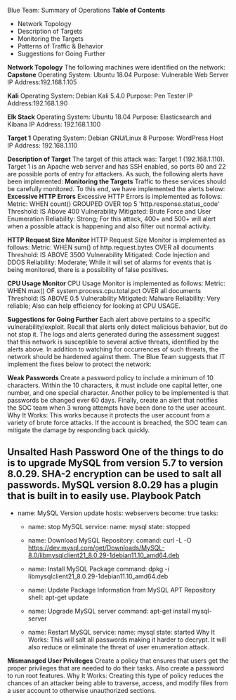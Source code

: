 Blue Team: Summary of Operations
**Table of Contents**
* Network Topology
* Description of Targets
* Monitoring the Targets
* Patterns of Traffic & Behavior
* Suggestions for Going Further

**Network Topology**
The following machines were identified on the network:
**Capstone**
Operating System: Ubuntu 18.04
Purpose: Vulnerable Web Server
IP Address:192.168.1.105

**Kali**
Operating System: Debian Kali 5.4.0
Purpose: Pen Tester
IP Address:192.168.1.90

**Elk Stack**
Operating System: Ubuntu 18.04
Purpose: Elasticsearch and Kibana
IP Address: 192.168.1.100

**Target 1**
Operating System: Debian GNU/Linux 8
Purpose: WordPress Host
IP Address: 192.168.1.110

**Description of Target**
The target of this attack was: Target 1 (192.168.1.110).
Target 1 is an Apache web server and has SSH enabled, so ports 80 and 22 are possible ports of entry for attackers. As such, the following alerts have been implemented:
**Monitoring the Targets**
Traffic to these services should be carefully monitored. To this end, we have implemented the alerts below:
**Excessive HTTP Errors**
Excessive HTTP Errors is implemented as follows:
Metric: WHEN count() GROUPED OVER top 5 'http.response.status_code' 
Threshold: IS Above 400
Vulnerability Mitigated: Brute Force and User Enumeration 
Reliability: Strong; For this attack, 400+ and 500+ will alert when a possible attack is happening and also filter out normal activity. 

**HTTP Request Size Monitor**
HTTP Request Size Monitor is implemented as follows:
Metric: WHEN sum() of http.request.bytes OVER all documents
Threshold: IS ABOVE 3500
Vulnerability Mitigated: Code Injection and DDOS
Reliability: Moderate; While it will set of alarms for events that is being monitored, there is a possibility of false positives.

**CPU Usage Monitor**
CPU Usage Monitor is implemented as follows:
Metric: WHEN max() OF system.process.cpu.total.pct OVER all documents
Threshold: IS ABOVE 0.5
Vulnerability Mitigated: Malware
Reliability:  Very reliable; Also can help efficiency for looking at CPU USAGE.

**Suggestions for Going Further**
Each alert above pertains to a specific vulnerability/exploit. Recall that alerts only detect malicious behavior, but do not stop it. 
The logs and alerts generated during the assessment suggest that this network is susceptible to several active threats, identified by the alerts above. In addition to watching for occurrences of such threats, the network should be hardened against them. The Blue Team suggests that IT implement the fixes below to protect the network:

**Weak Passwords**
Create a password policy to include a minimum of 10 characters. Within the 10 characters, it must include one capital letter, one number, and one special character. Another policy to be implemented is that passwords be changed ever 60 days. Finally, create an alert that notifies the SOC team when 3 wrong attempts have been done to the user account.
Why It Works: This works because it protects the user account from a variety of brute force attacks. If the account is breached, the SOC team can mitigate the damage by responding back quickly.

**Unsalted Hash Password**
One of the things to do is to upgrade MySQL from version 5.7 to version 8.0.29. SHA-2 encryption can be used to salt all passwords. MySQL version 8.0.29 has a plugin that is built in to easily use. 
Playbook Patch
  ---
  - name: MySQL Version update
    hosts: webservers
    become: true
    tasks:
    
    - name: stop MySQL
      service:
        name: mysql
        state: stopped

    - name: Download MySQL Repository:
      comand: curl -L -O https://dev.mysql.com/get/Downloads/MySQL-8.0/libmysqlclient21_8.0.29-1debian11.10_amd64.deb
    
    - name: Install MySQL Package
      command: dpkg -i libmysqlclient21_8.0.29-1debian11.10_amd64.deb
     
    - name: Update Package Information from MySQL APT Repository
      shell: apt-get update

    - name: Upgrade MySQL server 
      command: apt-get install mysql-server
   
    - name: Restart MySQL
      service: 
        name: mysql
        state: started
Why It Works: This will salt all passwords making it harder to decrypt. It will also reduce or eliminate the threat of user enumeration attack.

**Mismanaged User Privileges**
Create a policy that ensures that users get the proper privileges that are needed to do their tasks. Also create a password to run root features. 
Why It Works: Creating this type of policy reduces the chances of an attacker being able to traverse, access, and modify files from a user account to otherwise unauthorized sections.


